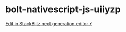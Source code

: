 # bolt-nativescript-js-uiiyzp

[Edit in StackBlitz next generation editor ⚡️](https://stackblitz.com/~/github.com/christoneo2a/bolt-nativescript-js-uiiyzp)